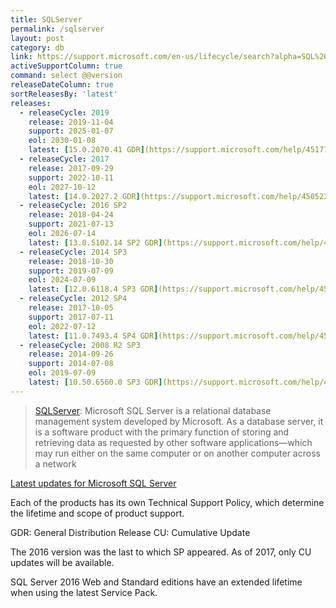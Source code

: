 ```yaml
---
title: SQLServer
permalink: /sqlserver
layout: post
category: db
link: https://support.microsoft.com/en-us/lifecycle/search?alpha=SQL%20Server
activeSupportColumn: true
command: select @@version
releaseDateColumn: true
sortReleasesBy: 'latest'
releases:
  - releaseCycle: 2019
    release: 2019-11-04
    support: 2025-01-07
    eol: 2030-01-08
    latest: [15.0.2070.41 GDR](https://support.microsoft.com/help/4517790) [15.0.4003.23 CU1](https://support.microsoft.com/help/4527376)
  - releaseCycle: 2017
    release: 2017-09-29
    support: 2022-10-11
    eol: 2027-10-12
    latest: [14.0.2027.2 GDR](https://support.microsoft.com/help/4505224) [14.0.3281.6 CU19](https://support.microsoft.com/help/4535007)
  - releaseCycle: 2016 SP2
    release: 2018-04-24
    support: 2021-07-13
    eol: 2026-07-14
    latest: [13.0.5102.14 SP2 GDR](https://support.microsoft.com/help/4532097) [13.0.5622.0 SP2 CU11](https://support.microsoft.com/help/4535706)
  - releaseCycle: 2014 SP3
    release: 2018-10-30
    support: 2019-07-09
    eol: 2024-07-09
    latest: [12.0.6118.4 SP3 GDR](https://support.microsoft.com/help/4532095) [12.0.6372.1 SP3 CU4](https://support.microsoft.com/help/4535288)
  - releaseCycle: 2012 SP4
    release: 2017-10-05
    support: 2017-07-11
    eol: 2022-07-12
    latest: [11.0.7493.4 SP4 GDR](https://support.microsoft.com/help/4532098)
  - releaseCycle: 2008 R2 SP3
    release: 2014-09-26
    support: 2014-07-08
    eol: 2019-07-09
    latest: [10.50.6560.0 SP3 GDR](https://support.microsoft.com/help/4057113)
---
```


>[SQLServer](https://www.microsoft.com/en-us/sql-server/): Microsoft SQL Server is a relational database management system developed by Microsoft. As a database server, it is a software product with the primary function of storing and retrieving data as requested by other software applications—which may run either on the same computer or on another computer across a network

[Latest updates for Microsoft SQL Server](https://docs.microsoft.com/en-us/sql/database-engine/install-windows/latest-updates-for-microsoft-sql-server)

Each of the products has its own Technical Support Policy, which determine the lifetime and scope of product support.

GDR: General Distribution Release
CU: Cumulative Update

The 2016 version was the last to which SP appeared. As of 2017, only CU updates will be available.

SQL Server 2016 Web and Standard editions have an extended lifetime when using the latest Service Pack.
